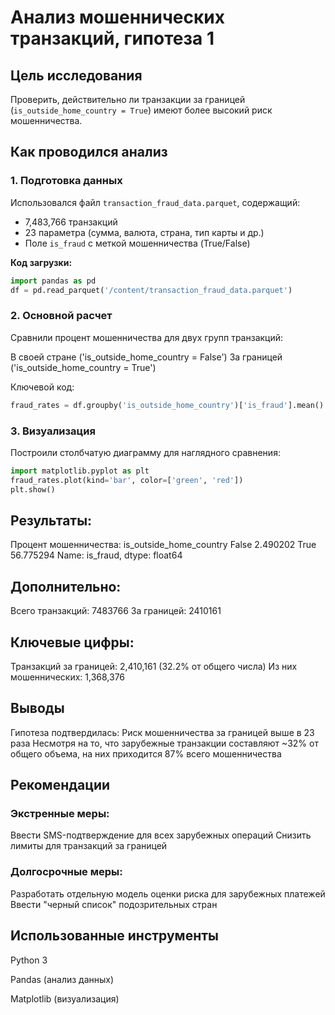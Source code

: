 # Анализ мошеннических транзакций, гипотеза 1

## Цель исследования
Проверить, действительно ли транзакции за границей (`is_outside_home_country = True`) имеют более высокий риск мошенничества.

## Как проводился анализ

### 1. Подготовка данных
Использовался файл `transaction_fraud_data.parquet`, содержащий:
- 7,483,766 транзакций
- 23 параметра (сумма, валюта, страна, тип карты и др.)
- Поле `is_fraud` с меткой мошенничества (True/False)

**Код загрузки:**
```python
import pandas as pd
df = pd.read_parquet('/content/transaction_fraud_data.parquet')
```

### 2. Основной расчет
Сравнили процент мошенничества для двух групп транзакций:

В своей стране ('is_outside_home_country = False')
За границей ('is_outside_home_country = True')

Ключевой код: 
```python
fraud_rates = df.groupby('is_outside_home_country')['is_fraud'].mean() * 100
```
### 3. Визуализация
Построили столбчатую диаграмму для наглядного сравнения:
```python
import matplotlib.pyplot as plt
fraud_rates.plot(kind='bar', color=['green', 'red'])
plt.show()
```


 ## Результаты: 

Процент мошенничества:
is_outside_home_country
False     2.490202
True     56.775294
Name: is_fraud, dtype: float64

## Дополнительно:
Всего транзакций: 7483766
За границей: 2410161

## Ключевые цифры:

Транзакций за границей: 2,410,161 (32.2% от общего числа)
Из них мошеннических: 1,368,376


## Выводы
Гипотеза подтвердилась:
Риск мошенничества за границей выше в 23 раза
Несмотря на то, что зарубежные транзакции составляют ~32% от общего объема, на них приходится 87% всего мошенничества


## Рекомендации
### Экстренные меры:

Ввести SMS-подтверждение для всех зарубежных операций
Снизить лимиты для транзакций за границей

### Долгосрочные меры:
Разработать отдельную модель оценки риска для зарубежных платежей
Ввести "черный список" подозрительных стран

## Использованные инструменты
Python 3

Pandas (анализ данных)

Matplotlib (визуализация)


